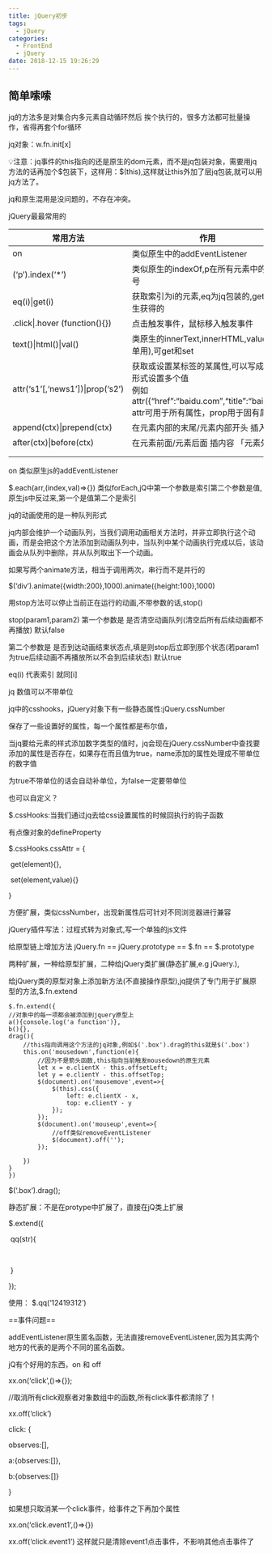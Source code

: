 ```yaml
---
title: jQuery初步
tags:
  - jQuery
categories:
  - FrontEnd
  - jQuery
date: 2018-12-15 19:26:29
---
```




## 简单嗦嗦



jq的方法多是对集合内多元素自动循环然后 挨个执行的，很多方法都可批量操作，省得再套个for循环



jq对象：w.fn.init[x]



💡注意：jq事件的this指向的还是原生的dom元素，而不是jq包装对象，需要用jq方法的话再加个$包装下，这样用：\$(this),这样就让this外加了层jq包装,就可以用jq方法了。

jq和原生混用是没问题的，不存在冲突。



jQuery最最常用的

| 常用方法                         | 作用                                                         |
| -------------------------------- | ------------------------------------------------------------ |
| on                               | 类似原生中的addEventListener                                 |
| (‘p’).index(‘*’)                 | 类似原生的indexOf,p在所有元素中的索引号                      |
| eq(i)\|get(i)                    | 获取索引为i的元素,eq为jq包装的,get为原生获得的               |
| .click\|.hover (function(){})    | 点击触发事件，鼠标移入触发事件                               |
| text()\|html()\|val()            | 类原生的innerText,innerHTML,value(表单用),可get和set         |
| attr(‘s1’[,‘news1’])\|prop(‘s2’) | 获取或设置某标签的某属性,可以写成对象形式设置多个值<br>例如attr({“href”:“baidu.com”,“title”:“baidu”})<br>attr可用于所有属性，prop用于固有属性 |
| append(ctx)\|prepend(ctx)        | 在元素内部的末尾/元素内部开头 插入内容                       |
| after(ctx)\|before(ctx)          | 在元素前面/元素后面 插内容 「元素外部」                      |
|                                  |                                                              |
|                                  |                                                              |

on 类似原生js的addEventListener





\$.each(arr,(index,val)=>{}) 类似forEach,jQ中第一个参数是索引第二个参数是值,原生js中反过来,第一个是值第二个是索引









jq的动画使用的是一种队列形式

jq内部会维护一个动画队列，当我们调用动画相关方法时，并非立即执行这个动画，而是会把这个方法添加到动画队列中，当队列中某个动画执行完成以后，该动画会从队列中删除，并从队列取出下一个动画。



如果写两个animate方法，相当于调用两次，串行而不是并行的

$(‘div’).animate({width:200},1000).animate({height:100},1000)



用stop方法可以停止当前正在运行的动画,不带参数的话,stop()

stop(param1,param2) 第一个参数是 是否清空动画队列(清空后所有后续动画都不再播放) 默认false

第二个参数是 是否到达动画结束状态点,填是则stop后立即到那个状态(若param1为true后续动画不再播放所以不会到后续状态) 默认true









eq(i) 代表索引 就同[i]



jq 数值可以不带单位



jq中的csshooks，jQuery对象下有一些静态属性:jQuery.cssNumber

保存了一些设置好的属性，每一个属性都是布尔值，

当jq要给元素的样式添加数字类型的值时，jq会现在jQuery.cssNumber中查找要添加的属性是否存在，如果存在而且值为true，name添加的属性处理成不带单位的数字值



为true不带单位的话会自动补单位，为false一定要带单位



也可以自定义？



$.cssHooks:当我们通过jq去给css设置属性的时候回执行的钩子函数

有点像对象的defineProperty

$.cssHooks.cssAttr = {

​    get(element){},

​    set(element,value){}

}

方便扩展，类似cssNumber，出现新属性后可针对不同浏览器进行兼容





jQuery插件写法：过程式转为对象式,写一个单独的js文件

给原型链上增加方法 jQuery.fn == jQuery.prototype == \$.fn == \$.prototype

两种扩展，一种给原型扩展，二种给jQuery类扩展(静态扩展,e.g jQuery.),

给jQuery类的原型对象上添加新方法(不直接操作原型),jq提供了专门用于扩展原型的方法,$.fn.extend



```
$.fn.extend({
//对象中的每一项都会被添加到jquery原型上
a(){console.log('a function')},
b(){},
drag(){
    //this指向调用这个方法的jq对象,例如$('.box').drag的this就是$('.box')
    this.on('mousedown',function(e){
        //因为不是箭头函数,this指向当前触发mousedown的原生元素
        let x = e.clientX - this.offsetLeft;
        let y = e.clientY - this.offsetTop;
        $(document).on('mousemove',event=>{
            $(this).css({
                left: e.clientX - x,
                top: e.clientY - y
            });
        });
        $(document).on('mouseup',event=>{
            //off类似removeEventListener
            $(document).off('');
        });
        
    })
}
})
```

$(‘.box’).drag();



静态扩展：不是在protype中扩展了，直接在jQ类上扩展

\$.extend({

​    qq(str){

​        

​    }

});



使用： \$.qq(‘12419312’)



==事件问题==



addEventListener原生匿名函数，无法直接removeEventListener,因为其实两个地方的代表的是两个不同的匿名函数。



jQ有个好用的东西，on 和 off

xx.on(‘click’,()=>{});

//取消所有click观察者对象数组中的函数,所有click事件都清除了！

xx.off(‘click’)

click: {

observes:[],

a:{observes:[]},

b:{observes:[]}

}



如果想只取消某一个click事件，给事件之下再加个属性

xx.on(‘click.event1’,()=>{})

xx.off(‘click.event1’) 这样就只是清除event1点击事件，不影响其他点击事件了



